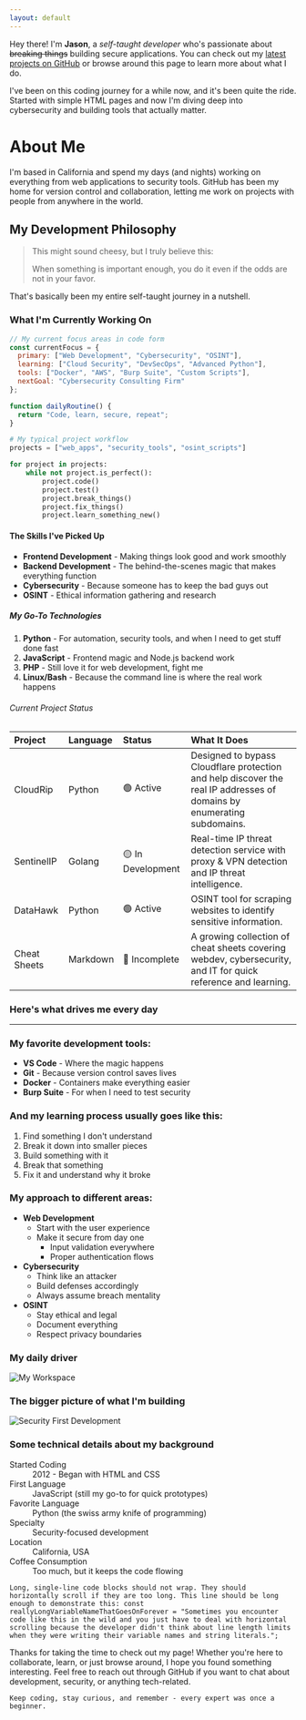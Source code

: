 ```yaml
---
layout: default
---
```


Hey there! I'm **Jason**, a *self-taught developer* who's passionate about ~~breaking things~~ building secure applications. You can check out my [latest projects on GitHub](https://github.com/j4gwire) or browse around this page to learn more about what I do.

I've been on this coding journey for a while now, and it's been quite the ride. Started with simple HTML pages and now I'm diving deep into cybersecurity and building tools that actually matter.

# About Me

I'm based in California and spend my days (and nights) working on everything from web applications to security tools. GitHub has been my home for version control and collaboration, letting me work on projects with people from anywhere in the world.

## My Development Philosophy

> This might sound cheesy, but I truly believe this:
>
> When something is important enough, you do it even if the odds are not in your favor.

That's basically been my entire self-taught journey in a nutshell.

### What I'm Currently Working On

```javascript
// My current focus areas in code form
const currentFocus = {
  primary: ["Web Development", "Cybersecurity", "OSINT"],
  learning: ["Cloud Security", "DevSecOps", "Advanced Python"],
  tools: ["Docker", "AWS", "Burp Suite", "Custom Scripts"],
  nextGoal: "Cybersecurity Consulting Firm"
};

function dailyRoutine() {
  return "Code, learn, secure, repeat";
}
```

```python
# My typical project workflow
projects = ["web_apps", "security_tools", "osint_scripts"]

for project in projects:
    while not project.is_perfect():
        project.code()
        project.test()
        project.break_things()
        project.fix_things()
        project.learn_something_new()
```

#### The Skills I've Picked Up

*   **Frontend Development** - Making things look good and work smoothly
*   **Backend Development** - The behind-the-scenes magic that makes everything function
*   **Cybersecurity** - Because someone has to keep the bad guys out
*   **OSINT** - Ethical information gathering and research

##### My Go-To Technologies

1.  **Python** - For automation, security tools, and when I need to get stuff done fast
2.  **JavaScript** - Frontend magic and Node.js backend work
3.  **PHP** - Still love it for web development, fight me
4.  **Linux/Bash** - Because the command line is where the real work happens

###### Current Project Status

| Project | Language | Status | What It Does |
|:--------|:---------|:-------|:-------------|
| CloudRip | Python | 🟢 Active | Designed to bypass Cloudflare protection and help discover the real IP addresses of domains by enumerating subdomains. |
| SentinelIP | Golang | 🟡 In Development | Real-time IP threat detection service with proxy & VPN detection and IP threat intelligence. |
| DataHawk | Python | 🟢 Active | OSINT tool for scraping websites to identify sensitive information. |
| Cheat Sheets | Markdown | 🔴 Incomplete | A growing collection of cheat sheets covering webdev, cybersecurity, and IT for quick reference and learning. |

### Here's what drives me every day

* * *

### My favorite development tools:

*   **VS Code** - Where the magic happens
*   **Git** - Because version control saves lives
*   **Docker** - Containers make everything easier
*   **Burp Suite** - For when I need to test security

### And my learning process usually goes like this:

1.  Find something I don't understand
2.  Break it down into smaller pieces
3.  Build something with it
4.  Break that something
5.  Fix it and understand why it broke

### My approach to different areas:

- **Web Development**
  - Start with the user experience
  - Make it secure from day one
    - Input validation everywhere
    - Proper authentication flows
- **Cybersecurity**
  - Think like an attacker
  - Build defenses accordingly
  - Always assume breach mentality
- **OSINT**
  - Stay ethical and legal
  - Document everything
  - Respect privacy boundaries

### My daily driver

![My Workspace](https://m.media-amazon.com/images/I/71ESICiM1XL._UF894,1000_QL80_.jpg)

### The bigger picture of what I'm building

![Security First Development](https://miro.medium.com/v2/resize:fit:800/0*J1iQ9vm58cKEYqTn.jpg)

### Some technical details about my background

<dl>
<dt>Started Coding</dt>
<dd>2012 - Began with HTML and CSS</dd>
<dt>First Language</dt>
<dd>JavaScript (still my go-to for quick prototypes)</dd>
<dt>Favorite Language</dt>
<dd>Python (the swiss army knife of programming)</dd>
<dt>Specialty</dt>
<dd>Security-focused development</dd>
<dt>Location</dt>
<dd>California, USA</dd>
<dt>Coffee Consumption</dt>
<dd>Too much, but it keeps the code flowing</dd>
</dl>

```
Long, single-line code blocks should not wrap. They should horizontally scroll if they are too long. This line should be long enough to demonstrate this: const reallyLongVariableNameThatGoesOnForever = "Sometimes you encounter code like this in the wild and you just have to deal with horizontal scrolling because the developer didn't think about line length limits when they were writing their variable names and string literals.";
```

Thanks for taking the time to check out my page! Whether you're here to collaborate, learn, or just browse around, I hope you found something interesting. Feel free to reach out through GitHub if you want to chat about development, security, or anything tech-related.

```
Keep coding, stay curious, and remember - every expert was once a beginner.
```
